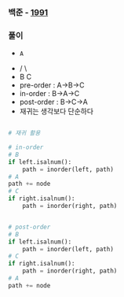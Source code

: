 ### 백준 - [1991](https://www.acmicpc.net/problem/1991)

### 풀이

*     A
*   /   \ 
*  B     C
* pre-order : A->B->C
* in-order : B->A->C
* post-order : B->C->A
* 재귀는 생각보다 단순하다

```Python

# 재귀 활용

# in-order
# B
if left.isalnum():
    path = inorder(left, path)
# A
path += node
# C
if right.isalnum():
    path = inorder(right, path)


# post-order
# B
if left.isalnum():
    path = inorder(left, path)
# C
if right.isalnum():
    path = inorder(right, path)
# A
path += node
```

